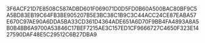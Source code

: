 3F6ACF21D7E8508C587ADBD601F069071D0D5FD0B60A500BAC80BF9C5A5BD83EB19C64FB3BE905207B5E3BC38C1B9C3C44ACC24CE87EABA57E670C97AE90A6DDA5BA33CD361D4364ADE651A6D70F9BB4FA4893A8A5B0B4BB6A9700A53846C17BEF7215AE3C157ED1CF9666727C4650F323E1427590DAF48E5C29512C6B27DBA9